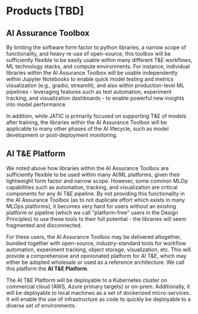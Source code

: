 # Products [TBD]

## AI Assurance Toolbox

By limiting the software form factor to python libraries, a narrow scope of functionality, and heavy re-use of open-source, this toolbox will be sufficiently flexible to be easily usable within many different T&E workflows, ML technology stacks, and compute environments. For instance, individual libraries within the AI Assurance Toolbox will be usable independently within Jupyter Notebooks to enable quick model testing and metrics visualization (e.g., gradio, streamlit), and also within production-level ML pipelines - leveraging features such as test automation, experiment tracking, and visualization dashboards - to enable powerful new insights into model performance.

In addition, while JATIC is primarily focused on supporting T&E of models after training, the libraries within the AI Assurance Toolbox will be applicable to many other phases of the AI lifecycle, such as model development or post-deployment monitoring.

## AI T&E Platform

We noted above how libraries within the AI Assurance Toolbox are sufficiently flexible to be used within many AI/ML platforms, given their lightweight form factor and narrow scope. However, some common MLOp capabilities such as automation, tracking, and visualization are critical components for any AI T&E pipeline. By not providing this functionality in the AI Assurance Toolbox (as to not duplicate effort which exists in many MLOps platforms), it becomes very hard for users without an existing platform or pipeline (which we call "platform-free" users in the Design Principles) to use these tools to their full potential - the libraries will seem fragmented and disconnected.

For these users, the AI Assurance Toolbox may be delivered altogether, bundled together with open-source, industry-standard tools for workflow automation, experiment tracking, object storage, visualization, etc. This will provide a comprehensive and opinionated platform for AI T&E, which may either be adopted wholesale or used as a reference architecture. We call this platform the **AI T&E Platform**. 

The AI T&E Platform will be deployable to a Kubernetes cluster on commercial cloud (AWS, Azure primary targets) or on-prem. Additionally, it will be deployable to local machines as a set of dockerized micro-services. It will enable the use of infrastructure as code to quickly be deployable to a diverse set of environments.

